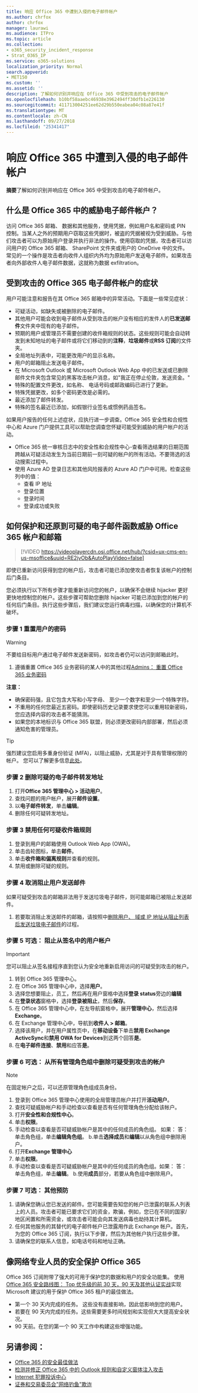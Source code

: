```yaml
---
title: 响应 Office 365 中遭到入侵的电子邮件帐户
ms.author: chrfox
author: chrfox
manager: laurawi
ms.audience: ITPro
ms.topic: article
ms.collection:
- o365_security_incident_response
- Strat_O365_IP
ms.service: o365-solutions
localization_priority: Normal
search.appverid:
- MET150
ms.custom: ''
ms.assetid: ''
description: 了解如何识别并响应在 Office 365 中受到攻击的电子邮件帐户
ms.openlocfilehash: b10bf58aaebc46938e3962494ff30dfb1e226130
ms.sourcegitcommit: 411713004251ee62d29b550eabea04c08a87e41f
ms.translationtype: MT
ms.contentlocale: zh-CN
ms.lasthandoff: 09/27/2018
ms.locfileid: "25341417"
---
```

# <a name="responding-to-a-compromised-email-account-in-office-365"></a>响应 Office 365 中遭到入侵的电子邮件帐户

**摘要**了解如何识别并响应在 Office 365 中受到攻击的电子邮件帐户。

## <a name="what-is-a-compromised-email-account-in-office-365"></a>什么是 Office 365 中的威胁电子邮件帐户？
访问 Office 365 邮箱、 数据和其他服务，使用凭据，例如用户名和密码或 PIN 控制。当某人之外的预期用户窃取这些凭据时，被盗的凭据被视为受到威胁。与他们攻击者可以为原始用户登录并执行非法的操作。使用窃取的凭据，攻击者可以访问用户的 Office 365 邮箱、 SharePoint 文件夹或用户的 OneDrive 中的文件。常见的一个操作是攻击者向收件人组织内外均为原始用户发送电子邮件。如果攻击者向外部收件人电子邮件数据，这就称为数据 exfiltration。

## <a name="symptoms-of-a-compromised-office-365-email-account"></a>受到攻击的 Office 365 电子邮件帐户的症状
用户可能注意和报告在其 Office 365 邮箱中的异常活动。下面是一些常见症状：
- 可疑活动，如缺失或被删除的电子邮件。
- 其他用户可能会收到电子邮件从受到攻击的帐户没有相应的发件人的**已发送邮件**文件夹中现有的电子邮件。
- 预期的用户或管理员不需要创建的收件箱规则的状态。这些规则可能会自动转发到未知地址的电子邮件或将它们移动到的**注释**，**垃圾邮件**或**RSS 订阅**的文件夹。
- 全局地址列表中，可能更改用户的显示名称。
- 用户的邮箱阻止发送电子邮件。
- 在 Microsoft Outlook 或 Microsoft Outlook Web App 中的已发送或已删除邮件文件夹包含常见的黑客攻击帐户消息，如"我正在停止伦敦，发送资金。"
- 特殊的配置文件更改，如名称、 电话号码或邮政编码已进行了更新。
- 特殊凭据更改，如多个密码更改是必需的。
- 最近添加了邮件转发。
- 特殊的签名最近已添加，如假银行业签名或惯例药品签名。

如果用户报告的任何上述症状，应执行进一步调查。Office 365 安全性和合规性中心和 Azure 门户提供工具可以帮助您调查您怀疑可能受到威胁的用户帐户的活动。
- Office 365 统一审核日志中的安全性和合规性中心-查看筛选结果的日期范围跨越从可疑活动发生为当前日期前一刻可疑的帐户的所有活动。不要筛选的活动搜索过程中。
- 使用 Azure AD 登录日志和其他风险报表的 Azure AD 门户中可用。检查这些列中的值：
    - 查看 IP 地址
    - 登录位置
    - 登录时间
    - 登录成功或失败



## <a name="how-to-secure-and-restore-email-function-to-a-suspected-compromised-office-365-account-and-mailbox"></a>如何保护和还原到可疑的电子邮件函数威胁 Office 365 帐户和邮箱

> [!VIDEO https://videoplayercdn.osi.office.net/hub/?csid=ux-cms-en-us-msoffice&uuid=RE2jvOb&AutoPlayVideo=false]

即使已重新访问获得到您的帐户后，攻击者可能已添加使攻击者恢复该帐户的控制后门条目。

您必须执行以下所有步骤才能重新访问您的帐户，以确保不会继续 hijacker 更好更快地控制您的帐户。这些步骤可帮助您删除 hijacker 可能已添加到您的帐户的任何后门条目。执行这些步骤后，我们建议您运行病毒扫描，以确保您的计算机不破坏。

### <a name="step-1-reset-the-users-password"></a>步骤 1 重置用户的密码
> [!WARNING]
> 不要给目标用户通过电子邮件发送新密码，如攻击者仍可以访问到邮箱此时。

1. 遵循重置 Office 365 业务密码的某人中的其他过程[Admins： 重置 Office 365 业务密码](https://support.office.com/article/admins-reset-office-365-business-passwords-7a5d073b-7fae-4aa5-8f96-9ecd041aba9c)

**注意：**
- 确保密码强，且它包含大写和小写字母、 至少一个数字和至少一个特殊字符。 
- 不重用的任何您最近五密码。即使密码历史记录要求使您可以重用较新密码，您应选择内容的攻击者不能猜测。
- 如果您的本地标识与 Office 365 联盟，则必须更改密码内部部署，然后必须通知危害的管理员。

> [!TIP]
> 强烈建议您启用多重身份验证 (MFA)，以阻止威胁，尤其是对于具有管理权限的帐户。 您可以了解更多信息[此处](https://support.office.com/en-us/article/Set-up-multi-factor-authentication-for-Office-365-users-8f0454b2-f51a-4d9c-bcde-2c48e41621c6)。

### <a name="step-2-remove-suspicious-email-forwarding-addresses"></a>步骤 2 删除可疑的电子邮件转发地址
1. 打开**Office 365 管理中心 > 活动用户**。
2. 查找问题的用户帐户，展开**邮件设置**。
3. 以**电子邮件转发**，单击**编辑**。
4. 删除任何可疑转发地址。

### <a name="step-3-disable-any-suspicious-inbox-rules"></a>步骤 3 禁用任何可疑收件箱规则
1. 登录到用户的邮箱使用 Outlook Web App (OWA)。
2. 单击齿轮图标，单击**邮件**。
3. 单击**收件箱和偏离规则**并查看的规则。
4. 禁用或删除可疑的规则。

### <a name="step-4-unblock-the-user-from-sending-mail"></a>步骤 4 取消阻止用户发送邮件
如果可疑受到攻击的邮箱非法用于发送垃圾电子邮件，则可能邮箱已被阻止发送邮件。
1. 若要取消阻止发送邮件的邮箱，请按照中[删除用户、 域或 IP 地址从阻止列表后发送垃圾电子邮件](https://docs.microsoft.com/Office365/SecurityCompliance/removing-a-user-domain-or-ip-address-from-a-block-list-after-sending-spam-email )的过程。

### <a name="step-5-optional-block-the-user-account-from-signing-in"></a>步骤 5 可选： 阻止从签名中的用户帐户
> [!IMPORTANT]
> 您可以阻止从签名接程序直到您认为安全地重新启用访问的可疑受到攻击的帐户。

1. 转到 Office 365 管理中心。
2. 在 Office 365 管理中心中，选择**用户**。
3. 选择您想要阻止，员工，然后再在用户窗格中选择**登录 status**旁边的**编辑**
4. 在**登录状态**窗格中，选择**登录被阻止**，然后**保存**。 
5. 在 Office 365 管理中心中，在左导航窗格中，展开**管理中心**，然后选择**Exchange**。
6. 在 Exchange 管理中心中，导航到**收件人 > 邮箱**。
7. 选择该用户，并在用户属性页中，在**移动设备**下单击**禁用 Exchange ActivcSync**和**禁用 OWA for Devices**到这两个回答**是**。
8. 在**电子邮件连接**、**禁用**和应答**是**。 

### <a name="step-6-optional-remove-the-suspected-compromised-account-from-all-administrative-role-groups"></a>步骤 6 可选： 从所有管理角色组中删除可疑受到攻击的帐户
> [!NOTE]
> 在固定帐户之后，可以还原管理角色组成员身份。

1. 登录到 Office 365 管理中心使用的全局管理员帐户并打开**活动用户**。
2. 查找可疑威胁帐户和手动检查以查看是否有任何管理角色分配给该帐户。
3. 打开**安全性和合规性中心**。
4. 单击**权限**。
5. 手动检查以查看是否可疑威胁帐户是其中的任何成员的角色组。 如果： 答： 单击角色组，单击**编辑角色组**。 b.单击**选择成员**和**编辑**以从角色组中删除用户。
6. 打开**Exchange 管理中心**
7. 单击**权限**。
8. 手动检查以查看是否可疑威胁帐户是其中的任何成员的角色组。如果： 答： 单击角色组，单击**编辑**。 b.使用**成员**部分，若要从角色组中删除用户。

### <a name="step-7-optional-additional-precautionary-steps"></a>步骤 7 可选： 其他预防
1. 请确保您确认您已发送的邮件。您可能需要告知您的帐户已泄露的联系人列表上的人员。攻击者可能已要求它们的资金，欺骗，例如，您已在不同的国家/地区闲置和所需资金，或攻击者可能会向其发送病毒也劫持其计算机。
2. 任何其他服务的其替代的电子邮件帐户已泄露用作此 Exchange 帐户。首先，为您的 Office 365 订阅，执行以下步骤，然后为其他帐户执行这些步骤。
3. 请确保您的联系人信息，如电话号码和地址正确。

## <a name="secure-office-365-like-a-cybersecurity-pro"></a>像网络专业人员的安全保护 Office 365
Office 365 订阅附带了强大的可用于保护您的数据和用户的安全功能集。 使用[Office 365 安全路线图： Top 优先级的前 30 天，90 天及其他认证实战](https://support.office.com/article/Office-365-security-roadmap-Top-priorities-for-the-first-30-days-90-days-and-beyond-28c86a1c-e4dd-4aad-a2a6-c768a21cb352)实现 Microsoft 建议的用于保护 Office 365 租户的最佳做法。
- 第一个 30 天内完成的任务。 这些没有直接影响，因此低影响到您的用户。
- 若要在 90 天内完成的任务。这些需要更多时间规划和实现但大大提高安全状况。
- 90 天前。在您的第一个 90 天工作中构建这些增强功能。

## <a name="see-also"></a>另请参阅：
- [Office 365 的安全最佳做法](https://support.office.com/article/Security-best-practices-for-Office-365-9295e396-e53d-49b9-ae9b-0b5828cdedc3)
- [检测并修正 Office 365 中的 Outlook 规则和自定义窗体注入攻击](detect-and-remediate-outlook-rules-forms-attack.md)
- [Internet 犯罪投诉中心](http://www.ic3.gov/preventiontips.aspx)
- [证券和交易委员会"网络钓鱼"欺诈](http://www.sec.gov/investor/pubs/phishing.htm)
